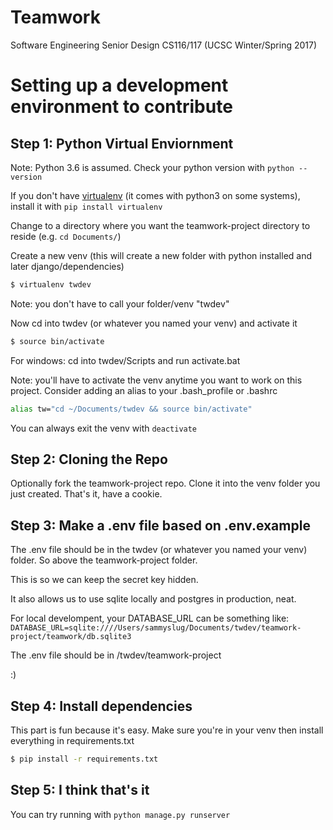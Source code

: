 # Teamwork
Software Engineering Senior Design CS116/117 (UCSC Winter/Spring 2017)

# Setting up a development environment to contribute

## Step 1: Python Virtual Enviornment
Note: Python 3.6 is assumed. Check your python version with `python --version`

If you don't have [virtualenv](http://docs.python-guide.org/en/latest/dev/virtualenvs/) (it comes with python3 on some systems), install it with `pip install virtualenv`

Change to a directory where you want the teamwork-project directory to reside (e.g. `cd Documents/`)

Create a new venv (this will create a new folder with python installed and later django/dependencies)
```bash
$ virtualenv twdev
```
Note: you don't have to call your folder/venv "twdev"

Now cd into twdev (or whatever you named your venv) and activate it
```bash
$ source bin/activate
```

For windows: cd into twdev/Scripts and run activate.bat

Note: you'll have to activate the venv anytime you want to work on this project. Consider adding an alias to your .bash_profile or .bashrc
```bash
alias tw="cd ~/Documents/twdev && source bin/activate"
```
You can always exit the venv with `deactivate`

## Step 2: Cloning the Repo
Optionally fork the teamwork-project repo. Clone it into the venv folder you just created. That's it, have a cookie.

## Step 3: Make a .env file based on .env.example
The .env file should be in the twdev (or whatever you named your venv) folder. So above the teamwork-project folder.

This is so we can keep the secret key hidden. 

It also allows us to use sqlite locally and postgres in production, neat.

For local develompent, your DATABASE_URL can be something like:
`DATABASE_URL=sqlite:////Users/sammyslug/Documents/twdev/teamwork-project/teamwork/db.sqlite3`

The .env file should be in /twdev/teamwork-project

:)

## Step 4: Install dependencies
This part is fun because it's easy. Make sure you're in your venv then install everything in requirements.txt
```bash
$ pip install -r requirements.txt
```

## Step 5: I think that's it
You can try running with `python manage.py runserver`
